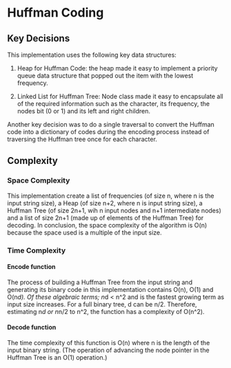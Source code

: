 # Huffman Coding

## Key Decisions

This implementation uses the following key data structures:

1. Heap for Huffman Code: the heap made it easy to implement a priority queue data structure that popped out the item with the lowest frequency.

2. Linked List for Huffman Tree: Node class made it easy to encapsulate all of the required information such as the character, its frequency, the nodes bit (0 or 1) and its left and right children.

Another key decision was to do a single traversal to convert the Huffman code into a dictionary of codes during the encoding process instead of traversing the Huffman tree once for each character.

## Complexity

### Space Complexity

This implementation create a list of frequencies (of size n, where n is the input string size), a Heap (of size n+2, where n is input string size), a Huffman Tree (of size 2n+1, wih n input nodes and n+1 intermediate nodes) and a list of size 2n+1 (made up of elements of the Huffman Tree) for decoding. In conclusion, the space complexity of the algorithm is O(n) because the space used is a multiple of the input size.

### Time Complexity

#### Encode function

The process of building a Huffman Tree from the input string and generating its binary code in this implementation contains O(n), O(1) and O(n*d). Of these algebraic terms; n*d < n^2 and is the fastest growing term as input size increases. For a full binary tree, d can be n/2. Therefore, estimating n*d or n*n/2 to n^2, the function has a complexity of O(n^2).

#### Decode function

The time complexity of this function is O(n) where n is the length of the input binary string. (The operation of advancing the node pointer in the Huffman Tree is an O(1) operation.)
